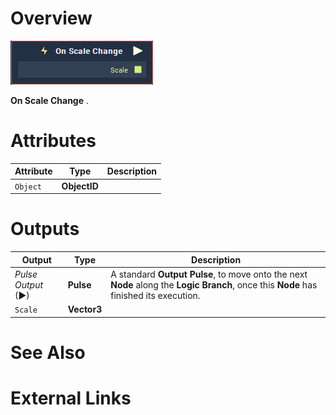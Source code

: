 # Overview

![The On Scale Change Node.](../../../.gitbook/assets/node-on-scale-change.png)

**On Scale Change** .

# Attributes

|Attribute|Type|Description|
|---|---|---|
| `Object` | **ObjectID** | |


# Outputs

|Output|Type|Description|
|---|---|---|
|*Pulse Output* (►)|**Pulse**|A standard **Output Pulse**, to move onto the next **Node** along the **Logic Branch**, once this **Node** has finished its execution.|
| `Scale` | **Vector3** | |

# See Also

# External Links

